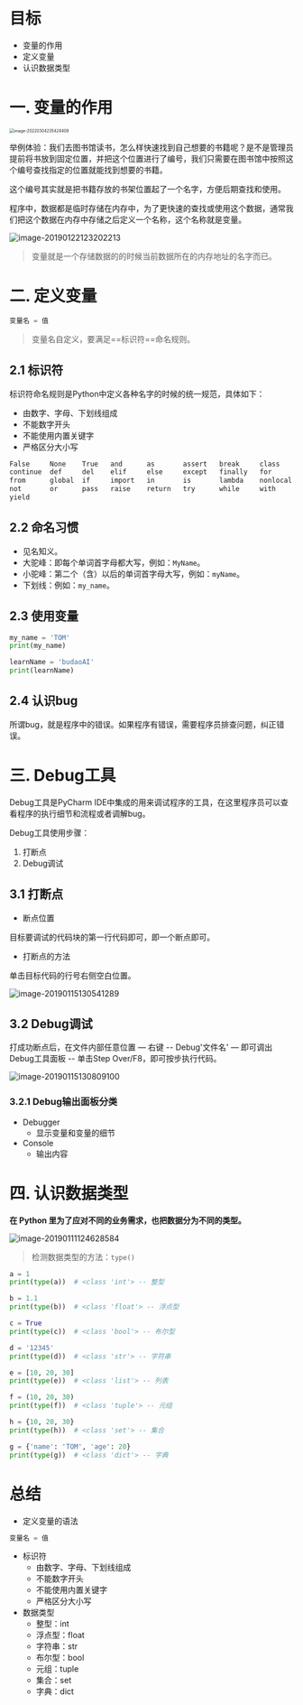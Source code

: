 # 目标

- 变量的作用
- 定义变量
- 认识数据类型

# 一.  变量的作用

<img src="https://tva1.sinaimg.cn/large/e6c9d24ely1gzyafixbjgj20u0119tem.jpg" alt="image-20220304235424408" style="zoom:50%;" />

举例体验：我们去图书馆读书，怎么样快速找到自己想要的书籍呢？是不是管理员提前将书放到固定位置，并把这个位置进行了编号，我们只需要在图书馆中按照这个编号查找指定的位置就能找到想要的书籍。

这个编号其实就是把书籍存放的书架位置起了一个名字，方便后期查找和使用。

程序中，数据都是临时存储在内存中，为了更快速的查找或使用这个数据，通常我们把这个数据在内存中存储之后定义一个名称，这个名称就是变量。

![image-20190122123202213](05-变量.assets/image-20190122123202213.png)

> 变量就是一个存储数据的的时候当前数据所在的内存地址的名字而已。

# 二.  定义变量

```python
变量名 = 值
```

> 变量名自定义，要满足==标识符==命名规则。

## 2.1  标识符

标识符命名规则是Python中定义各种名字的时候的统一规范，具体如下：

- 由数字、字母、下划线组成
- 不能数字开头
- 不能使用内置关键字
- 严格区分大小写

```html
False     None    True   and      as       assert   break     class  
continue  def     del    elif     else     except   finally   for
from      global  if     import   in       is       lambda    nonlocal
not       or      pass   raise    return   try      while     with  
yield
```

## 2.2 命名习惯

- 见名知义。
- 大驼峰：即每个单词首字母都大写，例如：`MyName`。
- 小驼峰：第二个（含）以后的单词首字母大写，例如：`myName`。
- 下划线：例如：`my_name`。

## 2.3 使用变量

``` python
my_name = 'TOM'
print(my_name)

learnName = 'budaoAI'
print(learnName)
```

## 2.4 认识bug

所谓bug，就是程序中的错误。如果程序有错误，需要程序员排查问题，纠正错误。



# 三. Debug工具

Debug工具是PyCharm IDE中集成的用来调试程序的工具，在这里程序员可以查看程序的执行细节和流程或者调解bug。

Debug工具使用步骤：

1. 打断点
2. Debug调试

## 3.1 打断点

- 断点位置

目标要调试的代码块的第一行代码即可，即一个断点即可。

- 打断点的方法

单击目标代码的行号右侧空白位置。

![image-20190115130541289](05-变量.assets/image-20190115130541289-7528741.png)

## 3.2 Debug调试

打成功断点后，在文件内部任意位置 — 右键 -- Debug'文件名' — 即可调出Debug工具面板 -- 单击Step Over/F8，即可按步执行代码。

![image-20190115130809100](05-变量.assets/image-20190115130809100-7528889.png)

### 3.2.1 Debug输出面板分类

- Debugger
  - 显示变量和变量的细节
- Console
  - 输出内容



# 四. 认识数据类型

**在 Python 里为了应对不同的业务需求，也把数据分为不同的类型。**

![image-20190111124628584](05-变量.assets/image-20190111124628584-7181988.png)

> 检测数据类型的方法：`type()`

```python
a = 1
print(type(a))  # <class 'int'> -- 整型

b = 1.1
print(type(b))  # <class 'float'> -- 浮点型

c = True
print(type(c))  # <class 'bool'> -- 布尔型

d = '12345'
print(type(d))  # <class 'str'> -- 字符串

e = [10, 20, 30]
print(type(e))  # <class 'list'> -- 列表

f = (10, 20, 30)
print(type(f))  # <class 'tuple'> -- 元组

h = {10, 20, 30}
print(type(h))  # <class 'set'> -- 集合

g = {'name': 'TOM', 'age': 20}
print(type(g))  # <class 'dict'> -- 字典
```

# 总结

- 定义变量的语法

``` python
变量名 = 值
```

- 标识符
  - 由数字、字母、下划线组成
  - 不能数字开头
  - 不能使用内置关键字
  - 严格区分大小写
- 数据类型
  - 整型：int
  - 浮点型：float
  - 字符串：str
  - 布尔型：bool
  - 元组：tuple
  - 集合：set
  - 字典：dict